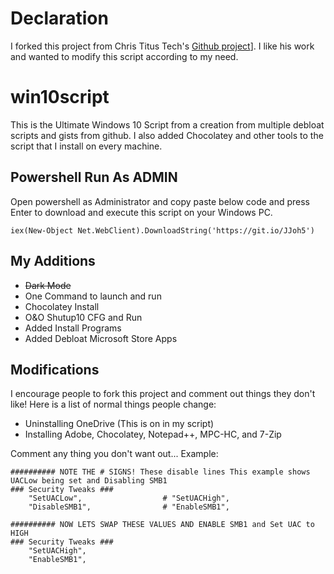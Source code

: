 # Declaration
I forked this project from Chris Titus Tech's [Github project](https://github.com/ChrisTitusTech/win10script/tree/master)]. I like his work and wanted to modify this script according to my need.

# win10script
This is the Ultimate Windows 10 Script from a creation from multiple debloat scripts and gists from github. I also added Chocolatey and other tools to the script that I install on every machine.

## Powershell Run As ADMIN
Open powershell as Administrator and copy paste below code and press Enter to download and execute this script on your Windows PC.
```
iex(New-Object Net.WebClient).DownloadString('https://git.io/JJoh5')
```

## My Additions

- ~~Dark Mode~~
- One Command to launch and run
- Chocolatey Install
- O&O Shutup10 CFG and Run
- Added Install Programs
- Added Debloat Microsoft Store Apps

## Modifications
I encourage people to fork this project and comment out things they don't like! Here is a list of normal things people change:
- Uninstalling OneDrive (This is on in my script)
- Installing Adobe, Chocolatey, Notepad++, MPC-HC, and 7-Zip

Comment any thing you don't want out... Example:

```
########## NOTE THE # SIGNS! These disable lines This example shows UACLow being set and Disabling SMB1
### Security Tweaks ###
	"SetUACLow",                  # "SetUACHigh",
	"DisableSMB1",                # "EnableSMB1",

########## NOW LETS SWAP THESE VALUES AND ENABLE SMB1 and Set UAC to HIGH
### Security Tweaks ###
	"SetUACHigh",
	"EnableSMB1",
```
